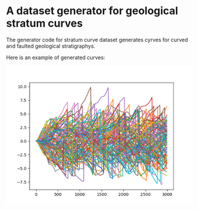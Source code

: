 # A dataset generator for geological stratum curves

The generator code for stratum curve dataset generates cyrves for curved and faulted geological stratigraphys. 

Here is an example of generated curves:

![100 stratum curves](https://github.com/alin256/stratum-curve-dataset-generator/blob/main/trajcetories.png)
